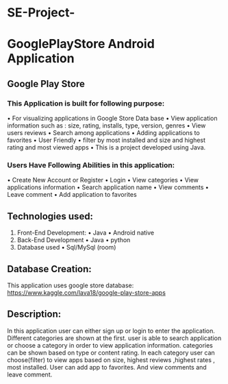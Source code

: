 # SE-Project-
# GooglePlayStore Android Application
## Google Play Store
### This Application is built for following purpose:
•	For visualizing applications in Google Store Data base
•	View application information such as : size, rating, installs, type, version, genres
•	View users reviews 
•	Search among applications
•	Adding applications to favorites
•	User Friendly
•	filter by most installed and size and highest rating and most viewed apps
•	This is a project developed using Java.
### Users Have Following Abilities in this application:
•	Create New Account or Register
•	Login
•	View categories 
•	View applications information
•	Search application name
•	View comments
•	Leave comment
•	Add application to favorites
## Technologies used:
1.	Front-End Development:
•	Java
•	Android native
2.	Back-End Development
•	Java
•	python
3.	Database used
•	Sql/MySql (room)
## Database Creation:
This application uses google store database: https://www.kaggle.com/lava18/google-play-store-apps
## Description:
In this application user can either sign up or login to enter the application. Different categories are shown at the first. user is able to search application or choose a category in order to view application information. categories can be shown based on type or content rating. In each category user can choose(filter) to view apps based on size, highest reviews ,highest rates , most installed. User can add app to favorites. And view comments and leave comment.
